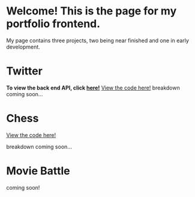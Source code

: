 # Welcome! This is the page for my portfolio frontend.

My page contains three projects, two being near finished and one in early development.



# Twitter

**To view the back end API, click [here!](https://github.com/andrew-wulf/portfolio-backend/tree/main)**
[View the code here!](https://github.com/andrew-wulf/portfolio-frontend/tree/main/src/Twitter)
breakdown coming soon...


# Chess
[View the code here!](https://github.com/andrew-wulf/portfolio-frontend/tree/main/src/Chess/src)

breakdown coming soon...



# Movie Battle

coming soon!
